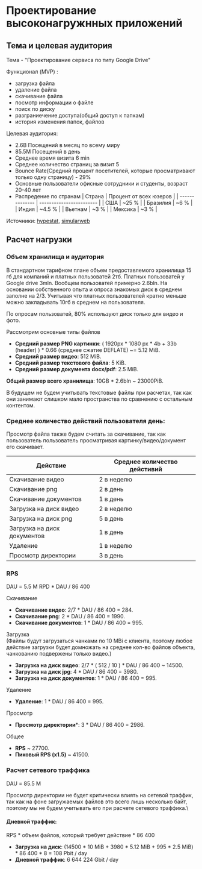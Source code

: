 # Проектирование высоконагружнных приложений

## Тема и целевая аудитория

Тема - "Проектирование сервиса по типу Google Drive"

Функционал (MVP) :
- загрузка файла
- удаление файла
- скачивание файла
- посмотр информации о файле
- поиск по диску
- разграниечение доступа(общий доступ к папкам)
- история изменения папок, файлов

Целевая аудитория:
- 2.6B Посещений в месяц по всему миру
- 85.5M Посещений в день
- Среднее время визита 6 min
- Среднее количество страниц за визит 5
- Bounce Rate(Cредний процент посетителей, которые просматривают только одну страницу) - 29%
- Основные пользователи офисные сотрудники и студенты, возраст 20-40 лет
- Распредение по странам
  | Страна         | Процент от всех юзеров   |
  | -------------- | ------------------------ |
  | США            | ~25 %   |
  | Бразилия       | ~6 %    |
  | Индия          | ~4.5 %  |
  | Вьетнам        | ~3 %    |
  | Мексика        | ~3 %    |

Источники: [hypestat](https://hypestat.com/info/drive.google.com), [simularweb](https://www.similarweb.com/website/drive.google.com/#demographics)

## Расчет нагрузки

### Объем хранилища и аудитория
В стандартном тарифном плане объем предоставлемого хранилища 15 гб для компаний и платных пользоватей 2тб. Платных пользоватей у Google drive 3mln. Вообщем пользоватей примерно 2.6bln. На основании собственного опыта и опроса знакомых диск в среднем заполне на 2/3. Учитывая что платных пользователей кратно меньше можно закладывать 10гб в среднем на пользователя.

По опросам пользоватей, 80% используют диск только для видео и фото.

Рассмотрим основные типы файлов

- **Средний размер PNG картинки**: ( 1920px * 1080 px * 4b + 33b (header) ) * 0.66 (среднее сжатие DEFLATE) ~= 5.12 MiB.
- **Средний размер видео**: 512 MiB.
- **Средний размер текстового файла**: 5 KiB.
- **Средний размер документа docx/pdf**: 2.5 MiB.


**Общий размер всего хранилища**: 10GB * 2.6bln ~ 23000PiB.

В будущем не будем учитывать текстовые файлы при расчетах, так как они занимают слишком мало пространства по сравнению с остальным контентом.

### Среднее количество действий пользователя день:

Просмотр файла также будем считать за скачивание, так как пользователь пользователь просматривая картинку/видео/документ его скачивает.

| Действие   | Среднее количество дейстивий |
| -------- | ------- |
| Скачивание видео | 2 в неделю |
| Скачивание png | 2 в день |
| Скачивание документов | 1 в день |
| Загрузка на диск видео | 2 в неделю |
| Загрузка на диск png | 5 в день |
| Загрузка на диск документов | 1 в день |
| Удаление | 1 в неделю |
| Просмотр директории | 3 в день |

### RPS
DAU = 5.5 M
RPD * DAU / 86 400

Скачивание
- **Скачивание видео**: 2/7 * DAU / 86 400 = 284.
- **Скачивание png**: 2 * DAU / 86 400 = 1990.
- **Скачивание документов**: 1 * DAU / 86 400 = 995.

Загрузка\
(Файлы будут загрузаться чанками по 10 MBi с клиента, поэтому любое действие загрузки будет домножать на среднее кол-во файлов объекта, чанкованию подвержены только видео.)
- **Загрузка на диск видео**: 2/7 * ( 512 / 10 )  * DAU / 86 400 ~ 14500.
- **Загрузка на диск jpg**: 4 * DAU / 86 400 = 3980.
- **Загрузка на диск документов**: 1 * DAU / 86 400 = 995.

Удаление
- **Удаление**: 1 * DAU / 86 400 = 995.

Просмотр
- **Просмотр директории***: 3 * DAU / 86 400 = 2986.

Общее
- **RPS** ~ 27700.
- **Пиковый RPS (x1.5)** ~ 41500.

### Расчет сетевого траффика
DAU = 85.5 M

Просмотр директории не будет критически влиять на сетевой траффик, так как на фоне загружаемых файлов это всего лишь несколько байт, поэтому мы не будем учитывать его при расчете сетевого траффика.\

#### Дневной траффик:
RPS * объем файлов, который требует дейcтвие * 86 400

- **Загрузка на диск**: (14500 * 10 MiB + 3980 * 5.12 MiB + 995 * 2.5 MiB) * 86 400 * 8 = 108 Pbit / day 
- **Дневной траффик**: 6 644 224 Gbit / day

